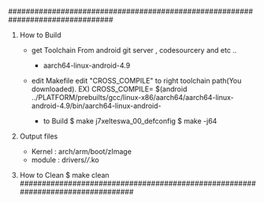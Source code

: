 ################################################################################

1. How to Build
	- get Toolchain
		From android git server , codesourcery and etc ..
		 - aarch64-linux-android-4.9
		
	- edit Makefile
		edit "CROSS_COMPILE" to right toolchain path(You downloaded).
		  EX)  CROSS_COMPILE= $(android ../PLATFORM/prebuilts/gcc/linux-x86/aarch64/aarch64-linux-android-4.9/bin/aarch64-linux-android-		
  	
        - to Build
          $ make j7xelteswa_00_defconfig
          $ make -j64

2. Output files
	- Kernel : arch/arm/boot/zImage
	- module : drivers/*/*.ko

3. How to Clean	
		$ make clean
################################################################################
